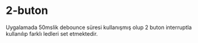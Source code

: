 # 2-buton


Uygalamada 50mslik debounce süresi kullanışmış olup 2 buton interruptla kullanılıp farklı ledleri set etmektedir.


